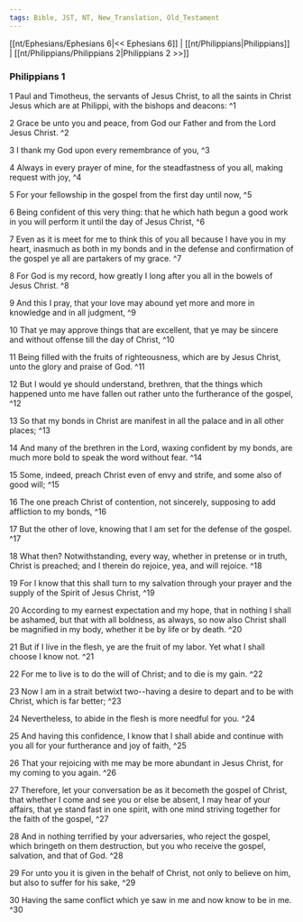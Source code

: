 ```yaml
---
tags: Bible, JST, NT, New_Translation, Old_Testament
---
```


[[nt/Ephesians/Ephesians 6|<< Ephesians 6]] | [[nt/Philippians|Philippians]] | [[nt/Philippians/Philippians 2|Philippians 2 >>]]

### Philippians 1

1 Paul and Timotheus, the servants of Jesus Christ, to all the saints in Christ Jesus which are at Philippi, with the bishops and deacons:  ^1

2 Grace be unto you and peace, from God our Father and from the Lord Jesus Christ.  ^2

3 I thank my God upon every remembrance of you,  ^3

4 Always in every prayer of mine, for the steadfastness of you all, making request with joy,  ^4

5 For your fellowship in the gospel from the first day until now,  ^5

6 Being confident of this very thing: that he which hath begun a good work in you will perform it until the day of Jesus Christ,  ^6

7 Even as it is meet for me to think this of you all because I have you in my heart, inasmuch as both in my bonds and in the defense and confirmation of the gospel ye all are partakers of my grace.  ^7

8 For God is my record, how greatly I long after you all in the bowels of Jesus Christ.  ^8

9 And this I pray, that your love may abound yet more and more in knowledge and in all judgment,  ^9

10 That ye may approve things that are excellent, that ye may be sincere and without offense till the day of Christ,  ^10

11 Being filled with the fruits of righteousness, which are by Jesus Christ, unto the glory and praise of God.  ^11

12 But I would ye should understand, brethren, that the things which happened unto me have fallen out rather unto the furtherance of the gospel,  ^12

13 So that my bonds in Christ are manifest in all the palace and in all other places;  ^13

14 And many of the brethren in the Lord, waxing confident by my bonds, are much more bold to speak the word without fear.  ^14

15 Some, indeed, preach Christ even of envy and strife, and some also of good will;  ^15

16 The one preach Christ of contention, not sincerely, supposing to add affliction to my bonds,  ^16

17 But the other of love, knowing that I am set for the defense of the gospel.  ^17

18 What then? Notwithstanding, every way, whether in pretense or in truth, Christ is preached; and I therein do rejoice, yea, and will rejoice.  ^18

19 For I know that this shall turn to my salvation through your prayer and the supply of the Spirit of Jesus Christ,  ^19

20 According to my earnest expectation and my hope, that in nothing I shall be ashamed, but that with all boldness, as always, so now also Christ shall be magnified in my body, whether it be by life or by death.  ^20

21 But if I live in the flesh, ye are the fruit of my labor. Yet what I shall choose I know not.  ^21

22 For me to live is to do the will of Christ; and to die is my gain.  ^22

23 Now I am in a strait betwixt two\--having a desire to depart and to be with Christ, which is far better;  ^23

24 Nevertheless, to abide in the flesh is more needful for you.  ^24

25 And having this confidence, I know that I shall abide and continue with you all for your furtherance and joy of faith,  ^25

26 That your rejoicing with me may be more abundant in Jesus Christ, for my coming to you again.  ^26

27 Therefore, let your conversation be as it becometh the gospel of Christ, that whether I come and see you or else be absent, I may hear of your affairs, that ye stand fast in one spirit, with one mind striving together for the faith of the gospel,  ^27

28 And in nothing terrified by your adversaries, who reject the gospel, which bringeth on them destruction, but you who receive the gospel, salvation, and that of God.  ^28

29 For unto you it is given in the behalf of Christ, not only to believe on him, but also to suffer for his sake,  ^29

30 Having the same conflict which ye saw in me and now know to be in me.  ^30

 
